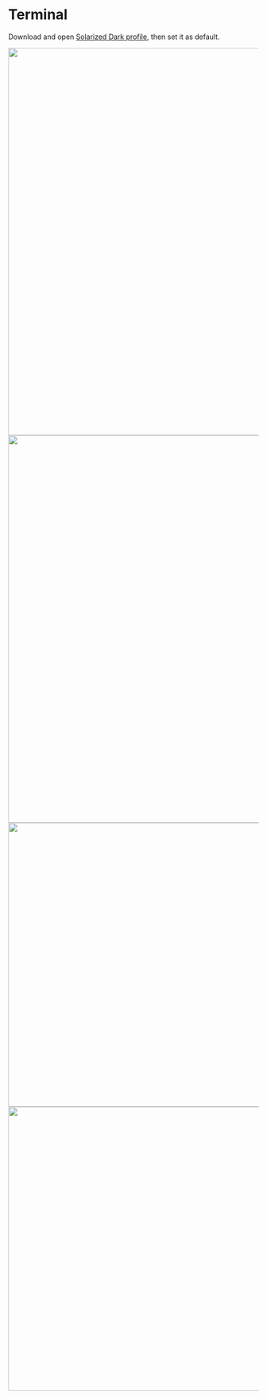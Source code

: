 # Terminal

Download and open [Solarized Dark profile](https://github.com/altercation/solarized/blob/master/osx-terminal.app-colors-solarized/xterm-256color/Solarized%20Dark%20xterm-256color.terminal), then set it as default.

<div align="center">
  <img src="./images/profiles.png" alt="" width="779">
</div>

<div align="center">
  <img src="./images/encodings.png" alt="" width="779">
</div>

<div align="center">
  <img src="./images/secure-keyboard-entry.png" alt="" width="571">
</div>

<div align="center">
  <img src="./images/hide-marks.png" alt="" width="571">
</div>
